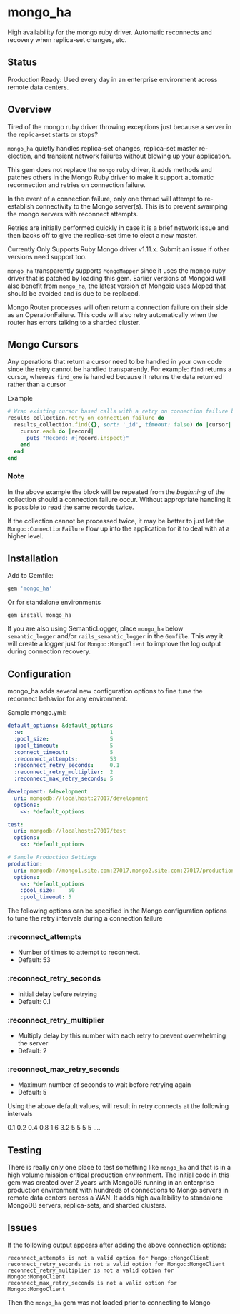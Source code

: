# mongo_ha

High availability for the mongo ruby driver. Automatic reconnects and recovery when replica-set changes, etc.

## Status

Production Ready: Used every day in an enterprise environment across
remote data centers.

## Overview

Tired of the mongo ruby driver throwing exceptions just because a server in the
replica-set starts or stops?

`mongo_ha` quietly handles replica-set changes, replica-set master re-election,
and transient network failures without blowing up your application.

This gem does not replace the `mongo` ruby driver, it adds methods and patches
others in the Mongo Ruby driver to make it support automatic reconnection and
retries on connection failure.

In the event of a connection failure, only one thread will attempt to re-establish
connectivity to the Mongo server(s). This is to prevent swamping the mongo
servers with reconnect attempts.

Retries are initially performed quickly in case it is a brief network issue
and then backs off to give the replica-set time to elect a new master.

Currently Only Supports Ruby Mongo driver v1.11.x. Submit an issue if other versions
need support too.

`mongo_ha` transparently supports `MongoMapper` since it uses the mongo ruby driver
that is patched by loading this gem. Earlier versions of Mongoid will also benefit
from `mongo_ha`, the latest version of Mongoid uses Moped that should be avoided and is
due to be replaced.

Mongo Router processes will often return a connection failure on their side
as an OperationFailure. This code will also retry automatically when the router
has errors talking to a sharded cluster.

## Mongo Cursors

Any operations that return a cursor need to be handled in your own code
since the retry cannot be handled transparently.
For example: `find` returns a cursor, whereas `find_one` is handled because
it returns the data returned rather than a cursor

Example

```ruby
# Wrap existing cursor based calls with a retry on connection failure block
results_collection.retry_on_connection_failure do
  results_collection.find({}, sort: '_id', timeout: false) do |cursor|
    cursor.each do |record|
      puts "Record: #{record.inspect}"
    end
  end
end
```

### Note

In the above example the block will be repeated from the _beginning_ of the
collection should a connection failure occur. Without appropriate handling it
is possible to read the same records twice.

If the collection cannot be processed twice, it may be better to just let the
`Mongo::ConnectionFailure` flow up into the application for it to deal with at
a higher level.

## Installation

Add to Gemfile:

```ruby
gem 'mongo_ha'
```

Or for standalone environments

```shell
gem install mongo_ha
```

If you are also using SemanticLogger, place `mongo_ha` below `semantic_logger`
and/or `rails_semantic_logger` in the `Gemfile`. This way it will create a logger
just for `Mongo::MongoClient` to improve the log output during connection recovery.

## Configuration

mongo_ha adds several new configuration options to fine tune the reconnect behavior
for any environment.

Sample mongo.yml:

```yaml
default_options: &default_options
  :w:                           1
  :pool_size:                   5
  :pool_timeout:                5
  :connect_timeout:             5
  :reconnect_attempts:          53
  :reconnect_retry_seconds:     0.1
  :reconnect_retry_multiplier:  2
  :reconnect_max_retry_seconds: 5

development: &development
  uri: mongodb://localhost:27017/development
  options:
    <<: *default_options

test:
  uri: mongodb://localhost:27017/test
  options:
    <<: *default_options

# Sample Production Settings
production:
  uri: mongodb://mongo1.site.com:27017,mongo2.site.com:27017/production
  options:
    <<: *default_options
    :pool_size:    50
    :pool_timeout: 5
```

The following options can be specified in the Mongo configuration options
to tune the retry intervals during a connection failure

### :reconnect_attempts

* Number of times to attempt to reconnect.
* Default: 53

### :reconnect_retry_seconds

* Initial delay before retrying
* Default: 0.1

### :reconnect_retry_multiplier

* Multiply delay by this number with each retry to prevent overwhelming the server
* Default: 2

### :reconnect_max_retry_seconds

* Maximum number of seconds to wait before retrying again
* Default: 5

Using the above default values, will result in retry connects at the following intervals

   0.1 0.2 0.4 0.8 1.6 3.2 5 5 5 5  ....

## Testing

There is really only one place to test something like `mongo_ha` and that is in
a high volume mission critical production environment.
The initial code in this gem was created over 2 years with MongoDB running in an
enterprise production environment with hundreds of connections to Mongo servers
in remote data centers across a WAN. It adds high availability to standalone
MongoDB servers, replica-sets, and sharded clusters.

## Issues

If the following output appears after adding the above connection options:

```shell
reconnect_attempts is not a valid option for Mongo::MongoClient
reconnect_retry_seconds is not a valid option for Mongo::MongoClient
reconnect_retry_multiplier is not a valid option for Mongo::MongoClient
reconnect_max_retry_seconds is not a valid option for Mongo::MongoClient
```

Then the `mongo_ha` gem was not loaded prior to connecting to Mongo
